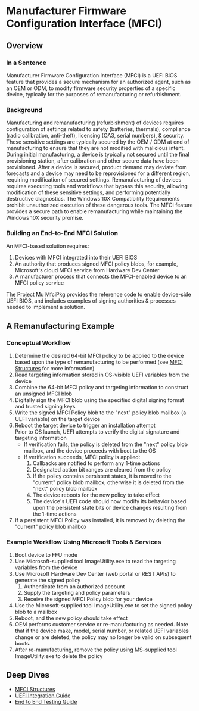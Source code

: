 # Manufacturer Firmware Configuration Interface (MFCI)

## Overview

### In a Sentence

Manufacturer Firmware Configuration Interface (MFCI) is a UEFI BIOS feature that provides a secure
mechanism for an authorized agent, such as an OEM or ODM, to modify firmware security properties
of a specific device, typically for the purposes of remanufacturing or refurbishment.  

### Background

Manufacturing and remanufacturing (refurbishment) of devices requires configuration of settings
related to safety (batteries, thermals), compliance (radio calibration, anti-theft), licensing
(OA3, serial numbers), & security.  These sensitive settings are typically secured by the
OEM / ODM at end of manufacturing to ensure that they are not modified with malicious intent.
During initial manufacturing, a device is typically not secured until the final provisioning
station, after calibration and other secure data have been provisioned.  After a device is secured,
product demand may deviate from forecasts and a device may need to be reprovisioned for a different
region, requiring modification of secured settings.  Remanufacturing of devices requires executing
tools and workflows that bypass this security, allowing modification of these sensitive settings,
and performing potentially destructive diagnostics.  The Windows 10X Compatibility
Requirements prohibit unauthorized execution of these dangerous tools. The MFCI feature provides a
secure path to enable remanufacturing while maintaining the Windows 10X security promise.

### Building an End-to-End MFCI Solution

An MFCI-based solution requires:

1. Devices with MFCI integrated into their UEFI BIOS
1. An authority that produces signed MFCI policy blobs, for example, Microsoft's cloud MFCI service from Hardware Dev Center
1. A manufacturer process that connects the MFCI-enabled device to an MFCI policy service

The Project Mu MfciPkg provides the reference code to enable device-side UEFI BIOS, and includes examples of signing
authorities & processes needed to implement a solution.
  
## A Remanufacturing Example

### Conceptual Workflow

1. Determine the desired 64-bit MFCI policy to be applied to the device based upon the type of
remanufacturing to be performed (see [MFCI Structures](Mfci_Structures.md) for more information)
2. Read targeting information stored in OS-visible UEFI variables from the device
3. Combine the 64-bit MFCI policy and targeting information to construct an unsigned MFCI blob
4. Digitally sign the MFCI blob using the specified digital signing format and trusted signing keys
5. Write the signed MFCI Policy blob to the "next" policy blob mailbox (a UEFI variable) on the target device
6. Reboot the target device to trigger an installation attempt  
   Prior to OS launch, UEFI attempts to verify the digital signature and targeting information  
    * If verification fails, the policy is deleted from the "next" policy blob mailbox, and
    the device proceeds with boot to the OS
    * If verification succeeds, MFCI policy is applied:
        1. Callbacks are notified to perform any 1-time actions
        2. Designated action bit ranges are cleared from the policy
        3. If the policy contains persistent states, it is moved to the "current" policy blob mailbox, otherwise it is
            deleted from the "next" policy blob mailbox
        4. The device reboots for the new policy to take effect
        5. The device's UEFI code should now modify its behavior based upon the persistent state bits or device changes
            resulting from the 1-time actions
7. If a persistent MFCI Policy was installed, it is removed by deleting the "current" policy blob mailbox

### Example Workflow Using Microsoft Tools & Services

1. Boot device to FFU mode
2. Use Microsoft-supplied tool ImageUtility.exe to read the targeting variables from the device
3. Use Microsoft Hardware Dev Center (web portal or REST APIs) to generate the signed policy
    1. Authenticate from an authorized account
    2. Supply the targeting and policy parameters
    3. Receive the signed MFCI Policy blob for your device
4. Use the Microsoft-supplied tool ImageUtility.exe to set the signed policy blob to a mailbox
5. Reboot, and the new policy should take effect
6. OEM performs customer service or re-manufacturing as needed. Note that if the device make, model, serial
number, or related UEFI variables change or are deleted, the policy may no longer be valid on subsequent boots.
7. After re-manufacturing, remove the policy using MS-supplied tool ImageUtility.exe to delete the policy

## Deep Dives

* [MFCI Structures](Mfci_Structures.md)
* [UEFI Integration Guide](Mfci_Integration_Guide.md)
* [End to End Testing Guide](TODO)
